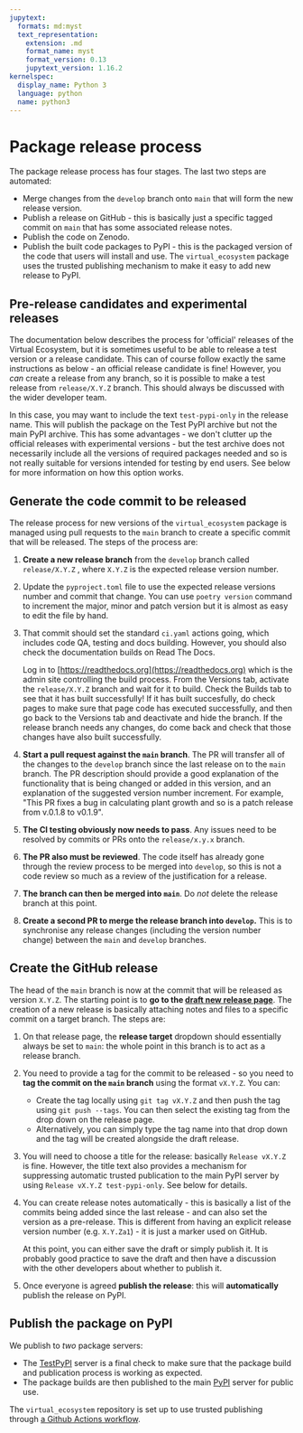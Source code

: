 ```yaml
---
jupytext:
  formats: md:myst
  text_representation:
    extension: .md
    format_name: myst
    format_version: 0.13
    jupytext_version: 1.16.2
kernelspec:
  display_name: Python 3
  language: python
  name: python3
---
```


# Package release process

The package release process has four stages. The last two steps are automated:

* Merge changes from the `develop` branch onto `main` that will form the new release
  version.
* Publish a release on GitHub - this is basically just a specific tagged commit on
  `main` that has some associated release notes.
* Publish the code on Zenodo.
* Publish the built code packages to PyPI - this is the packaged version of the code
  that users will install and use. The `virtual_ecosystem` package uses the trusted
  publishing mechanism to make it easy to add new release to PyPI.

## Pre-release candidates and experimental releases

The documentation below describes the process for 'official' releases of the Virtual
Ecosystem, but it is sometimes useful to be able to release a test version or a release
candidate. This can of course follow exactly the same instructions as below - an
official release candidate is fine! However, you _can_ create a release from any
branch, so it is possible to make a test release from `release/X.Y.Z` branch. This
should always be discussed with the wider developer team.

In this case, you may want to include the text `test-pypi-only` in the release name.
This will publish the package on the Test PyPI archive but not the main PyPI archive.
This has some advantages - we don't clutter up the official releases with experimental
versions - but the test archive does not necessarily include all the versions of
required packages needed and so is not really suitable for versions intended for testing
by end users. See below for more information on how this option works.

## Generate the code commit to be released

The release process for new versions of the `virtual_ecosystem` package is managed using
pull requests to the `main` branch to create a specific commit that will be released.
The steps of the process are:

1. **Create a new release branch** from the `develop` branch called `release/X.Y.Z` ,
   where `X.Y.Z` is the expected release version number.

1. Update the `pyproject.toml` file to use the expected release versions number and
   commit that change. You can use `poetry version` command to increment the major,
   minor and patch version but it is almost as easy to edit the file by hand.

1. That commit should set the standard `ci.yaml` actions going, which includes
   code QA, testing and docs building. However, you should also check the documentation
   builds on Read The Docs.

   Log in to [https://readthedocs.org](https://readthedocs.org) which is the admin site
   controlling the build process. From the Versions tab, activate the `release/X.Y.Z`
   branch and wait for it to build. Check the Builds tab to see that it has built
   successfully! If it has built succesfully, do check pages to make sure that page code
   has executed successfully, and then go back to the Versions tab and deactivate and
   hide the branch. If the release branch needs any changes, do come back and check that
   those changes have also built successfully.

1. **Start a pull request against the `main` branch**. The PR will transfer all of the
   changes to the `develop` branch since the last release on to the `main` branch. The
   PR description should provide a good explanation of the functionality that is being
   changed or added in this version, and an explanation of the suggested version number
   increment. For example, "This PR fixes a bug in calculating plant growth and so is a
   patch release from v.0.1.8 to v0.1.9".

1. **The CI testing obviously now needs to pass**. Any issues need to be resolved by
   commits or PRs onto the `release/x.y.x` branch.

1. **The PR also must be reviewed**. The code itself has already gone through the
   review process to be merged into `develop`, so this is not a code review so much as a
   review of the justification for a release.

1. **The branch can then be merged into `main`**. Do _not_ delete the release branch at
   this point.

1. **Create a second PR to merge the release branch into `develop`.** This is to
   synchronise any release changes (including the version number change) between the
   `main` and `develop` branches.

## Create the GitHub release

The head of the `main` branch is now at the commit that will be released as version
`X.Y.Z`. The starting point is to **go to the [draft new release
page](https://github.com/ImperialCollegeLondon/virtual_ecosystem/releases/new)**. The
creation of a new release is basically attaching notes and files to a specific commit on
a target branch. The steps are:

1. On that release page, the **release target** dropdown should essentially always be
   set to `main`: the whole point in this branch is to act as a release branch.

1. You need to provide a tag for the commit to be released - so you need to **tag the
   commit on the `main` branch** using the format `vX.Y.Z`. You can:

   * Create the tag locally using `git tag vX.Y.Z` and then push the tag using `git push
     --tags`. You can then select the existing tag from the drop down on the release
     page.
   * Alternatively, you can simply type the tag name into that drop down and the tag
     will be created alongside the draft release.

1. You will need to choose a title for the release: basically `Release vX.Y.Z` is fine.
   However, the title text also provides a mechanism for suppressing automatic trusted
   publication to the main PyPI server by using `Release vX.Y.Z test-pypi-only`. See
   below for details.

1. You can create release notes automatically - this is basically a list of the commits
   being added since the last release - and can also set the version as a pre-release.
   This is different from having an explicit release version number (e.g. `X.Y.Za1`) -
   it is just a marker used on GitHub.

   At this point, you can either save the draft or simply publish it. It is probably
   good practice to save the draft and then have a discussion with the other developers
   about whether to publish it.

1. Once everyone is agreed **publish the release**: this will **automatically** publish
   the release on PyPI.

## Publish the package on PyPI

We publish to _two_ package servers:

* The
  [TestPyPI](https://test.pypi.org/project/virtual_ecosystem/) server is a final check
  to make sure that the package build and publication process is working as expected.
* The package builds are then published to the main
  [PyPI](https://pypi.org/project/virtual_ecosystem/) server for public use.

The `virtual_ecosystem` repository is set up to use trusted publishing through [a Github
Actions workflow](./github_actions.md#publication-workflow).
